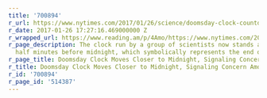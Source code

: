 ```yaml
---
title: '700894'
r_url: https://www.nytimes.com/2017/01/26/science/doomsday-clock-countdown-2017.html
r_date: 2017-01-26 17:27:16.469000000 Z
r_wrapped_url: https://www.reading.am/p/4Amo/https://www.nytimes.com/2017/01/26/science/doomsday-clock-countdown-2017.html
r_page_description: The clock run by a group of scientists now stands at two and a
  half minutes before midnight, which symbolically represents the end of days.
r_page_title: Doomsday Clock Moves Closer to Midnight, Signaling Concern Among Scientists
r_title: Doomsday Clock Moves Closer to Midnight, Signaling Concern Among Scientists
r_id: '700894'
r_page_id: '514387'
---
```


